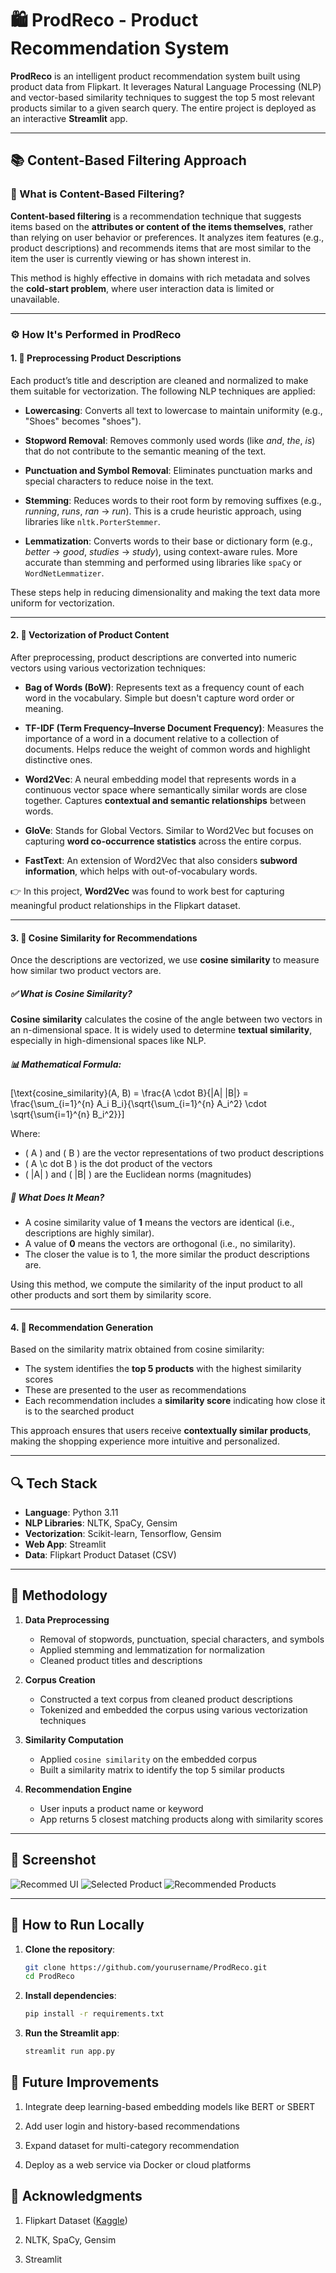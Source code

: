 # 🛍️ ProdReco - Product Recommendation System

**ProdReco** is an intelligent product recommendation system built using product data from Flipkart. It leverages Natural Language Processing (NLP) and vector-based similarity techniques to suggest the top 5 most relevant products similar to a given search query. The entire project is deployed as an interactive **Streamlit** app.

---

## 📚 Content-Based Filtering Approach

### 🔎 What is Content-Based Filtering?

**Content-based filtering** is a recommendation technique that suggests items based on the **attributes or content of the items themselves**, rather than relying on user behavior or preferences. It analyzes item features (e.g., product descriptions) and recommends items that are most similar to the item the user is currently viewing or has shown interest in.

This method is highly effective in domains with rich metadata and solves the **cold-start problem**, where user interaction data is limited or unavailable.

---

### ⚙️ How It's Performed in ProdReco

#### 1. 🧹 Preprocessing Product Descriptions

Each product’s title and description are cleaned and normalized to make them suitable for vectorization. The following NLP techniques are applied:

- **Lowercasing**: Converts all text to lowercase to maintain uniformity (e.g., "Shoes" becomes "shoes").

- **Stopword Removal**: Removes commonly used words (like *and*, *the*, *is*) that do not contribute to the semantic meaning of the text.

- **Punctuation and Symbol Removal**: Eliminates punctuation marks and special characters to reduce noise in the text.

- **Stemming**: Reduces words to their root form by removing suffixes (e.g., *running*, *runs*, *ran* → *run*). This is a crude heuristic approach, using libraries like `nltk.PorterStemmer`.

- **Lemmatization**: Converts words to their base or dictionary form (e.g., *better* → *good*, *studies* → *study*), using context-aware rules. More accurate than stemming and performed using libraries like `spaCy` or `WordNetLemmatizer`.

These steps help in reducing dimensionality and making the text data more uniform for vectorization.

---

#### 2. 🧠 Vectorization of Product Content

After preprocessing, product descriptions are converted into numeric vectors using various vectorization techniques:

- **Bag of Words (BoW)**: Represents text as a frequency count of each word in the vocabulary. Simple but doesn't capture word order or meaning.

- **TF-IDF (Term Frequency–Inverse Document Frequency)**: Measures the importance of a word in a document relative to a collection of documents. Helps reduce the weight of common words and highlight distinctive ones.

- **Word2Vec**: A neural embedding model that represents words in a continuous vector space where semantically similar words are close together. Captures **contextual and semantic relationships** between words.

- **GloVe**: Stands for Global Vectors. Similar to Word2Vec but focuses on capturing **word co-occurrence statistics** across the entire corpus.

- **FastText**: An extension of Word2Vec that also considers **subword information**, which helps with out-of-vocabulary words.

👉 In this project, **Word2Vec** was found to work best for capturing meaningful product relationships in the Flipkart dataset.

---

#### 3. 📐 Cosine Similarity for Recommendations

Once the descriptions are vectorized, we use **cosine similarity** to measure how similar two product vectors are.

##### ✅ What is Cosine Similarity?

**Cosine similarity** calculates the cosine of the angle between two vectors in an n-dimensional space. It is widely used to determine **textual similarity**, especially in high-dimensional spaces like NLP.

##### 📊 Mathematical Formula:

\[\text{cosine\_similarity}(A, B) = \frac{A \cdot B}{\|A\| \|B\|} = \frac{\sum_{i=1}^{n} A_i B_i}{\sqrt{\sum_{i=1}^{n} A_i^2} \cdot \sqrt{\sum{i=1}^{n} B_i^2}}\]

Where:
- \( A \) and \( B \) are the vector representations of two product descriptions
- \( A \c dot B \) is the dot product of the vectors
- \( \|A\| \) and \( \|B\| \) are the Euclidean norms (magnitudes)

##### 🎯 What Does It Mean?

- A cosine similarity value of **1** means the vectors are identical (i.e., descriptions are highly similar).
- A value of **0** means the vectors are orthogonal (i.e., no similarity).
- The closer the value is to 1, the more similar the product descriptions are.

Using this method, we compute the similarity of the input product to all other products and sort them by similarity score.

---

#### 4. 🎁 Recommendation Generation

Based on the similarity matrix obtained from cosine similarity:

- The system identifies the **top 5 products** with the highest similarity scores
- These are presented to the user as recommendations
- Each recommendation includes a **similarity score** indicating how close it is to the searched product

This approach ensures that users receive **contextually similar products**, making the shopping experience more intuitive and personalized.

---

## 🔍 Tech Stack

- **Language**: Python 3.11  
- **NLP Libraries**: NLTK, SpaCy, Gensim  
- **Vectorization**: Scikit-learn, Tensorflow, Gensim 
- **Web App**: Streamlit  
- **Data**: Flipkart Product Dataset (CSV)

---

## 🧠 Methodology

1. **Data Preprocessing**
    - Removal of stopwords, punctuation, special characters, and symbols
    - Applied stemming and lemmatization for normalization
    - Cleaned product titles and descriptions

2. **Corpus Creation**
    - Constructed a text corpus from cleaned product descriptions
    - Tokenized and embedded the corpus using various vectorization techniques

3. **Similarity Computation**
    - Applied `cosine similarity` on the embedded corpus
    - Built a similarity matrix to identify the top 5 similar products

4. **Recommendation Engine**
    - User inputs a product name or keyword
    - App returns 5 closest matching products along with similarity scores

---

## 📸 Screenshot

 ![Recommed UI](img/screenshots/sc1.png)
 ![Selected Product](img/screenshots/sc2.png)
 ![Recommended Products](img/screenshots/sc3.png)


---

## 🧪 How to Run Locally

1. **Clone the repository**:
   ```bash
   git clone https://github.com/yourusername/ProdReco.git
   cd ProdReco

2. **Install dependencies**:
    ```bash 
    pip install -r requirements.txt

3. **Run the Streamlit app**:
    ```bash
    streamlit run app.py

## 🎯 Future Improvements
1. Integrate deep learning-based embedding models like BERT or SBERT

2. Add user login and history-based recommendations

3. Expand dataset for multi-category recommendation

4. Deploy as a web service via Docker or cloud platforms

## 🙌 Acknowledgments
1. Flipkart Dataset ([Kaggle](https://www.kaggle.com/datasets/PromptCloudHQ/flipkart-products))

2. NLTK, SpaCy, Gensim

3. Streamlit